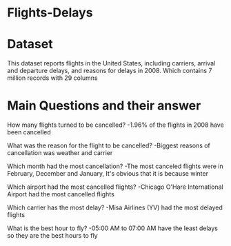 # Flights-Delays
# Dataset
This dataset reports flights in the United States, including carriers, arrival and departure delays, and reasons for delays in 2008. Which contains 7 million records with 29 columns
# Main Questions and their answer
How many flights turned to be cancelled?
-1.96% of the flights in 2008 have been cancelled

What was the reason for the flight to be cancelled?
-Biggest reasons of cancellation was weather and carrier

Which month had the most cancellation?
-The most canceled flights were in February, December and January, It's obvious that it is because winter

Which airport had the most cancelled flights?
-Chicago O'Hare International Airport had the most cancelled flights

Which carrier has the most delay?
-Misa Airlines (YV) had the most delayed flights

What is the best hour to fly?
-05:00 AM to 07:00 AM have the least delays so they are the best hours to fly


